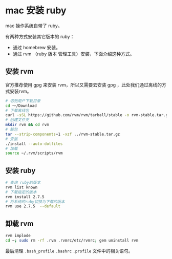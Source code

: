 # mac 安装 ruby

mac 操作系统自带了 ruby。

有两种方式安装其它版本的 ruby：

- 通过 homebrew 安装。
- 通过 rvm （ruby 版本 管理工具）安装，下面介绍这种方式。

## 安装 rvm

官方推荐使用 gpg 来安装 rvm，所以又需要去安装 gpg ，此处我们通过离线的方式安装rvm。

```bash
# 切到用户下载目录
cd ～/Download
# 下载离线包
curl -sSL https://github.com/rvm/rvm/tarball/stable -o rvm-stable.tar.gz
# 创建文件夹
mkdir rvm && cd rvm
# 解包
tar --strip-components=1 -xzf ../rvm-stable.tar.gz
# 安装 
./install --auto-dotfiles
# 加载
source ~/.rvm/scripts/rvm
```

## 安装 ruby

```bash
# 查询 ruby的版本
rvm list known
# 下载指定的版本
rvm install 2.7.5
# 将系统的ruby切换为下载的版本
rvm use 2.7.5  --default
```

## 卸载 rvm

```bash
rvm implode
cd ~; sudo rm -rf .rvm .rvmrc/etc/rvmrc; gem uninstall rvm
```
最后清理 `.bash_profile` `.bashrc` `.profile` 文件中的相关语句。